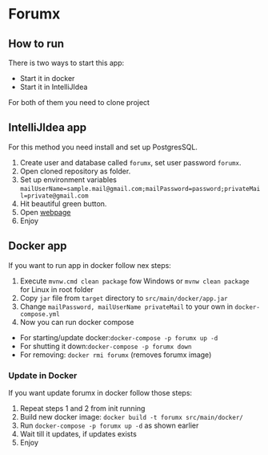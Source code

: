 # Forumx

## How to run

There is two ways to start this app:

- Start it in docker
- Start it in IntelliJIdea

For both of them you need to clone project

## IntelliJIdea app

For this method you need install and set up PostgresSQL.

1. Create user and database called `forumx`, set user password `forumx`.
2. Open cloned repository as folder.
3. Set up environment variables `mailUserName=sample.mail@gmail.com;mailPassword=password;privateMail=private@gmail.com`
4. Hit beautiful green button.
5. Open [webpage](localhost:8080)
6. Enjoy

## Docker app

If you want to run app in docker follow nex steps:

1. Execute `mvnw.cmd clean package` fow Windows or `mvnw clean package` for Linux in root folder
2. Copy `jar` file from `target` directory to `src/main/docker/app.jar`
3. Change `mailPassword, mailUserName privateMail` to your own in `docker-compose.yml`
4. Now you can run docker compose

- For starting/update docker:`docker-compose -p forumx up -d`
- For shutting it down:`docker-compose -p forumx down`
- For removing: `docker rmi forumx` (removes forumx image)

### Update in Docker

If you want update forumx in docker follow those steps:

1. Repeat steps 1 and 2 from init running
2. Build new docker image: `docker build -t forumx src/main/docker/`
3. Run `docker-compose -p forumx up -d` as shown earlier
4. Wait till it updates, if updates exists
5. Enjoy